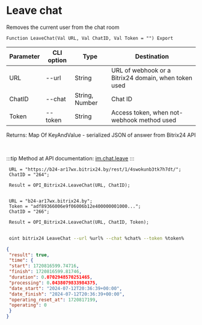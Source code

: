 ﻿---
sidebar_position: 3
---

# Leave chat
 Removes the current user from the chat room



`Function LeaveChat(Val URL, Val ChatID, Val Token = "") Export`

 | Parameter | CLI option | Type | Destination |
 |-|-|-|-|
 | URL | --url | String | URL of webhook or a Bitrix24 domain, when token used |
 | ChatID | --chat | String, Number | Chat ID |
 | Token | --token | String | Access token, when not-webhook method used |

 
 Returns: Map Of KeyAndValue - serialized JSON of answer from Bitrix24 API

<br/>

:::tip
Method at API documentation: [im.chat.leave](https://dev.1c-bitrix.ru/learning/course/?COURSE_ID=93&LESSON_ID=12101)
:::
<br/>


```bsl title="Code example"
 URL = "https://b24-ar17wx.bitrix24.by/rest/1/4swokunb3tk7h7dt/";
 ChatID = "264";
 
 Result = OPI_Bitrix24.LeaveChat(URL, ChatID);
 
 
 URL = "b24-ar17wx.bitrix24.by";
 Token = "adf89366006e9f06006b12e400000001000...";
 ChatID = "266";
 
 Result = OPI_Bitrix24.LeaveChat(URL, ChatID, Token);
```
	


```sh title="CLI command example"
 
 oint bitrix24 LeaveChat --url %url% --chat %chat% --token %token%

```

```json title="Result"
{
 "result": true,
 "time": {
 "start": 1720816599.74716,
 "finish": 1720816599.81746,
 "duration": 0.0702948570251465,
 "processing": 0.0438079833984375,
 "date_start": "2024-07-12T20:36:39+00:00",
 "date_finish": "2024-07-12T20:36:39+00:00",
 "operating_reset_at": 1720817199,
 "operating": 0
 }
}
```
